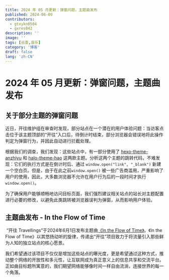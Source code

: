 ```yaml
---
title: 2024 年 05 月更新：弹窗问题，主题曲发布
published: 2024-06-09
contributors:
  - gtxykn0504
  - gxres042
description: ''
image: ''
tags: [巡查,音乐]
category: '博客'
draft: false 
lang: 'zh-CN'
---
```


# 2024 年 05 月更新：弹窗问题，主题曲发布

## 关于部分主题的弹窗问题

  近日，开往维护组在审查时发现，部分站点在一个潜在的用户体验问题：当访客点击位于该主题顶部的“开往”入口后，待倒计时结束，部分浏览器会错误地将此操作判定为弹窗行为，并因此自动进行拦截处理。

  根据我们的调查，我们发现：这些站点中，有一部分使用了 [hexo-theme-anzhiyu](https://github.com/anzhiyu-c/hexo-theme-anzhiyu) 和 [halo-theme-hao](https://github.com/chengzhongxue/halo-theme-hao) 这两款主题。分析这两个主题的跳转代码，不难发现：它们的执行方式是在倒计时后、通过 `window.open("link", "_blank")` 新建一个空白页。但是，由于在此之前`window.open()` 被一些广告商滥用，严重影响了用户的使用，因此，大多数浏览器不允许在用户行为后的一段时间才执行 `window.open()`。
  
  为了确保用户能够顺畅地访问目标页面，我们强烈建议相关站点的站长对主题配置进行必要的修改，以避免此类跳转被浏览器误判为弹窗，从而影响用户体验。

## 主题曲发布 - In the Flow of Time

​  “开往 Travellings”于2024年6月1日发布主题曲[《In the Flow of Time》](https://www.bilibili.com/video/BV1t1421y7VF)。《In the Flow of Time》以其悠扬动听的旋律，传递出“开往”项目致力于将流量引入那些鲜为人知的独立站点的核心愿景。

​  我们希望通过该项目不仅仅是增加这些站点的曝光度，更是希望通过这种方式，推动整个网络的开放性和多元性，让互联网成为真正意义上的信息共享和交流平台。正如曲目标题所寓意的，我们期望网络能够像时间一样自由流淌，连接世界的每一个角落。

